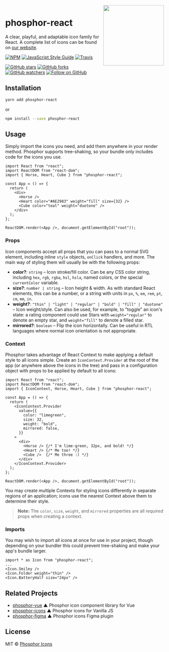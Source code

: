 <img src="https://i.imgur.com/QKFwzHe.png" width="192" align="right" />

# phosphor-react

A clear, playful, and adaptable icon family for React. A complete list of icons can be found on [our website](https://phosphoricons.com).

[![NPM](https://img.shields.io/npm/v/phosphor-react.svg?style=flat-square)](https://www.npmjs.com/package/phosphor-react) [![JavaScript Style Guide](https://img.shields.io/badge/code_style-standard-brightgreen.svg?style=flat-square)](https://standardjs.com) [![Travis](https://img.shields.io/travis/com/rektdeckard/phosphor-react.svg?style=flat-square)](https://travis-ci.com/github/rektdeckard/phosphor-react)

[![GitHub stars](https://img.shields.io/github/stars/phosphor-icons/phosphor-react?style=flat-square&label=Star)](https://github.com/phosphor-icons/phosphor-react)
[![GitHub forks](https://img.shields.io/github/forks/phosphor-icons/phosphor-react?style=flat-square&label=Fork)](https://github.com/phosphor-icons/phosphor-react/fork)
[![GitHub watchers](https://img.shields.io/github/watchers/phosphor-icons/phosphor-react?style=flat-square&label=Watch)](https://github.com/phosphor-icons/phosphor-react)
[![Follow on GitHub](https://img.shields.io/github/followers/rektdeckard?style=flat-square&label=Follow)](https://github.com/rektdeckard)

## Installation

```bash
yarn add phosphor-react
```

or

```bash
npm install --save phosphor-react
```

## Usage

Simply import the icons you need, and add them anywhere in your render method. Phosphor supports tree-shaking, so your bundle only includes code for the icons you use.

```tsx
import React from "react";
import ReactDOM from "react-dom";
import { Horse, Heart, Cube } from "phosphor-react";

const App = () => {
  return (
    <div>
      <Horse />
      <Heart color="#AE2983" weight="fill" size={32} />
      <Cube color="teal" weight="duotone" />
    </div>
  );
};

ReactDOM.render(<App />, document.getElementById("root"));
```

### Props

Icon components accept all props that you can pass to a normal SVG element, including inline `style` objects, `onClick` handlers, and more. The main way of styling them will usually be with the following props:

- **color?**: `string` – Icon stroke/fill color. Can be any CSS color string, including `hex`, `rgb`, `rgba`, `hsl`, `hsla`, named colors, or the special `currentColor` variable.
- **size?**: `number | string` – Icon height & width. As with standard React elements, this can be a number, or a string with units in `px`, `%`, `em`, `rem`, `pt`, `cm`, `mm`, `in`.
- **weight?**: `"thin" | "light" | "regular" | "bold" | "fill" | "duotone"` – Icon weight/style. Can also be used, for example, to "toggle" an icon's state: a rating component could use Stars with `weight="regular"` to denote an empty star, and `weight="fill"` to denote a filled star.
- **mirrored?**: `boolean` – Flip the icon horizontally. Can be useful in RTL languages where normal icon orientation is not appropriate.

### Context

Phosphor takes advantage of React Context to make applying a default style to all icons simple. Create an `IconContext.Provider` at the root of the app (or anywhere above the icons in the tree) and pass in a configuration object with props to be applied by default to all icons:

```tsx
import React from "react";
import ReactDOM from "react-dom";
import { IconContext, Horse, Heart, Cube } from "phosphor-react";

const App = () => {
  return (
    <IconContext.Provider
      value={{
        color: "limegreen",
        size: 32,
        weight: "bold",
        mirrored: false,
      }}
    >
      <div>
        <Horse /> {/* I'm lime-green, 32px, and bold! */}
        <Heart /> {/* Me too! */}
        <Cube />  {/* Me three :) */}
      </div>
    </IconContext.Provider>
  );
};

ReactDOM.render(<App />, document.getElementById("root"));
```

You may create multiple Contexts for styling icons differently in separate regions of an application; icons use the nearest Context above them to determine their style.

> **Note:** The `color`, `size`, `weight`, and `mirrored` properties are all _required_ props when creating a context.

<!-- ### Composability -->
<!-- Icons can be composed with children... -->

### Imports

You may wish to import all icons at once for use in your project, though depending on your bundler this could prevent tree-shaking and make your app's bundle larger.

```tsx
import * as Icon from "phosphor-react";
...
<Icon.Smiley />
<Icon.Folder weight="thin" />
<Icon.BatteryHalf size="24px" />
```

## Related Projects

- [phosphor-vue](https://github.com/phosphor-icons/phosphor-vue) ▲ Phosphor icon component library for Vue
- [phosphor-icons](https://github.com/phosphor-icons/phosphor-icons) ▲ Phosphor icons for Vanilla JS
- [phosphor-figma](https://github.com/phosphor-icons/phosphor-figma) ▲ Phosphor icons Figma plugin

## License

MIT © [Phosphor Icons](https://github.com/phosphor-icons)
